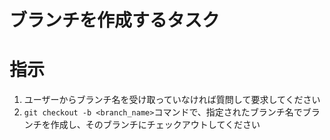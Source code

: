 # ブランチを作成するタスク

# 指示
1. ユーザーからブランチ名を受け取っていなければ質問して要求してください
2. `git checkout -b <branch_name>`コマンドで、指定されたブランチ名でブランチを作成し、そのブランチにチェックアウトしてください